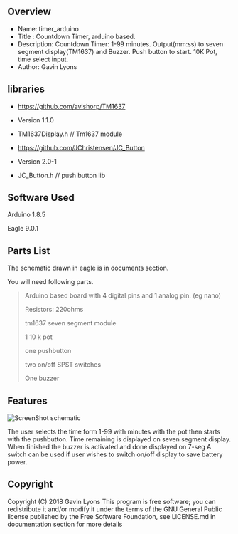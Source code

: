 
Overview
--------------------------------------------
* Name: timer_arduino
* Title : Countdown Timer, arduino based. 
* Description: Countdown Timer: 1-99 minutes. Output(mm:ss) to seven segment display(TM1637) and Buzzer.
Push button to start.  10K Pot, time select input. 
* Author: Gavin Lyons

libraries
--------------------------
* https://github.com/avishorp/TM1637
*  Version 1.1.0
*  TM1637Display.h // Tm1637 module

*  https://github.com/JChristensen/JC_Button
*  Version 2.0-1
*  JC_Button.h // push button lib

Software Used
------------------
Arduino 1.8.5

Eagle 9.0.1


Parts List
------------------------------
The schematic drawn in eagle is in documents section. 

You will need following parts.

>
> Arduino based board with 4 digital pins and 1 analog pin. (eg nano)
>
> Resistors: 220ohms 
>
> tm1637 seven segment module
>
> 1 10 k pot
>
> one pushbutton
>
> two on/off SPST switches
>
> One buzzer
>

Features
----------------------

![ScreenShot schematic](https://github.com/gavinlyonsrepo/timer_arduino/blob/master/documentation/eagle/tm1637.jpg)

The user selects the time form 1-99 with minutes with the pot then starts with the pushbutton.
Time remaining is displayed on seven segment display. When finished the buzzer is activated and done displayed on 7-seg
A switch can be used if user wishes to switch on/off display to save battery power.

 
Copyright
---------
Copyright (C) 2018 Gavin Lyons 
This program is free software; you can redistribute it and/or modify
it under the terms of the GNU General Public license published by
the Free Software Foundation, see LICENSE.md in documentation section 
for more details

